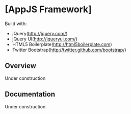 # [AppJS Framework]

Build with:
* jQuery(http://jquery.com/)
* jQuery UI(http://jqueryui.com/)
* HTML5 Boilerplate(http://html5boilerplate.com)
* Twitter Bootstrap(http://twitter.github.com/bootstrap/)

## Overview

Under construction

## Documentation

Under construction
